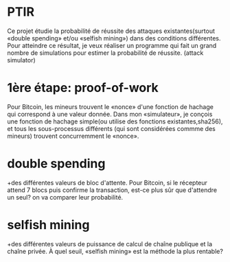 # PTIR
Ce projet étudie la probabilité de réussite des attaques existantes(surtout «double spending» et/ou «selfish mining») dans des conditions différentes. 
Pour atteindre ce résultat, je veux réaliser un programme qui fait un grand nombre de simulations pour estimer la probabilité de réussite. (attack simulator)

# 1ère étape: proof-of-work
Pour Bitcoin, les mineurs trouvent le «nonce» d'une fonction de hachage qui correspond à une valeur donnée. Dans mon «simulateur», je conçois une fonction de hachage simple(ou utilise des fonctions existantes,sha256), et tous les sous-processus différents (qui sont considérées commme des mineurs) trouvent concurremment le «nonce». 

# double spending

+des différentes valeurs de bloc d'attente. Pour Bitcoin, si le récepteur attend 7 blocs puis confirme la transaction, est-ce plus sûr que d'attendre un seul? 
on va comparer leur probabilité. 
# selfish mining
+des différentes valeurs de puissance de calcul de chaîne publique et la chaîne privée. À quel seuil, «selfish mining» est la méthode la plus rentable? 


